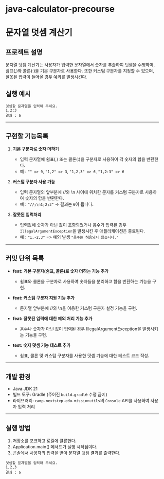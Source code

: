 # java-calculator-precourse

# 문자열 덧셈 계산기
## 프로젝트 설명
문자열 덧셈 계산기는 사용자가 입력한 문자열에서 숫자를 추출하여 덧셈을 수행하며,
쉼표(,)와 콜론(:)을 기본 구분자로 사용한다. 또한 커스텀 구분자를 지정할 수 있으며,
잘못된 입력이 들어올 경우 예외를 발생시킨다.


## 실행 예시
```
덧셈할 문자열을 입력해 주세요.
1,2:3
결과 : 6
```
* * *
## 구현할 기능목록

1. **기본 구분자로 숫자 더하기**
    - 입력 문자열에 쉼표(,) 또는 콜론(:)을 구분자로 사용하여 각 숫자의 합을 반환한다.
    - 예 : `"" => 0`, `"1,2" => 3`, `"1,2,3" => 6`, `"1,2:3" => 6`


2. **커스텀 구분자 사용 가능**
    - 입력 문자열의 앞부분에 //와 \n 사이에 위치한 문자를 커스텀 구분자로 사용하여 숫자의 합을 반환한다.
    - 예 : `"//;\n1;2;3"` => 결과는 `6`이 됩니다.


3. **잘못된 입력처리**
    - 입력값에 숫자가 아닌 값이 포함되었거나 음수가 입력된 경우 `IllegalArgumentException`을 발생시킨 후 애플리케이션은 종료된다.
    - 예 : `"1,-2,3"` => 예외 발생 `"음수는 허용되지 않습니다."`

* * *

## 커밋 단위 목록

- **feat: 기본 구분자(쉼표, 콜론)로 숫자 더하는 기능 추가**
    - 쉼표와 콜론을 구분자로 사용하여 숫자들을 분리하고 합을 반환하는 기능을 구현.


- **feat: 커스텀 구분자 지원 기능 추가**
    - 문자열 앞부분에 //와 \n을 이용한 커스텀 구분자 설정 기능을 구현.


- **feat: 잘못된 입력에 대한 예외 처리 기능 추가**
    - 음수나 숫자가 아닌 값이 입력된 경우 IllegalArgumentException을 발생시키는 기능을 구현.


- **test: 숫자 덧셈 기능 테스트 추가**
    - 쉼표, 콜론 및 커스텀 구분자를 사용한 덧셈 기능에 대한 테스트 코드 작성.

* * *

## 개발 환경
- Java JDK 21
- 빌드 도구: Gradle (주어진 `build.gradl`e 수정 금지)
- 라이브러리: `camp.nextstep.edu.missionutils`의 `Console` API를 사용하여 사용자 입력 처리

* * *
## 실행 방법

1. 저장소를 포크하고 로컬에 클론한다.
2. Application.main() 메서드가 실행 시작점이다.
3. 콘솔에서 사용자의 입력을 받아 문자열 덧셈 결과를 출력한다.
```
덧셈할 문자열을 입력해 주세요.
1,2,3
결과 : 6
```
